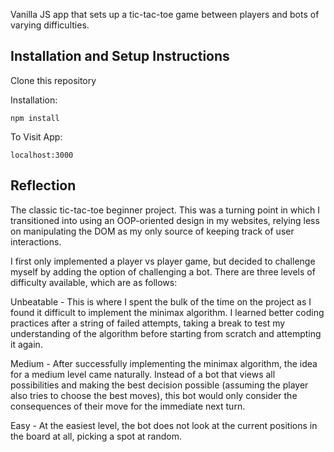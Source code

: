 Vanilla JS app that sets up a tic-tac-toe game between players and bots of varying difficulties. 


## Installation and Setup Instructions


Clone this repository


Installation:


`npm install`  


To Visit App:


`localhost:3000`  


## Reflection


The classic tic-tac-toe beginner project. This was a turning point in which I transitioned into using an OOP-oriented design in my websites, relying less on manipulating the DOM as my only source of keeping track of user interactions. 


I first only implemented a player vs player game, but decided to challenge myself by adding the option of challenging a bot. There are three levels of difficulty available, which are as follows: 


Unbeatable - This is where I spent the bulk of the time on the project as I found it difficult to implement the minimax algorithm. I learned better coding practices after a string of failed attempts, taking a break to test my understanding of the algorithm before starting from scratch and attempting it again. 


Medium - After successfully implementing the minimax algorithm, the idea for a medium level came naturally. Instead of a bot that views all possibilities and making the best decision possible (assuming the player also tries to choose the best moves), this bot would only consider the consequences of their move for the immediate next turn.


Easy - At the easiest level, the bot does not look at the current positions in the board at all, picking a spot at random. 
